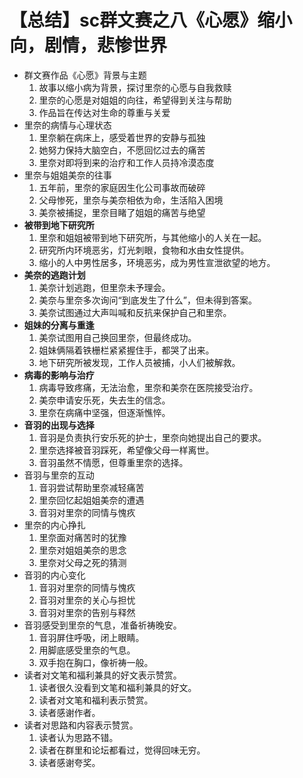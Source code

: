 # 【总结】sc群文赛之八《心愿》缩小向，剧情，悲惨世界

-   群文赛作品《心愿》背景与主题
    1.  故事以缩小病为背景，探讨里奈的心愿与自我救赎
    2.  里奈的心愿是对姐姐的向往，希望得到关注与帮助
    3.  作品旨在传达对生命的尊重与关爱
-   里奈的病情与心理状态
    1.  里奈躺在病床上，感受着世界的安静与孤独
    2.  她努力保持大脑空白，不愿回忆过去的痛苦
    3.  里奈对即将到来的治疗和工作人员持冷漠态度
-   里奈与姐姐美奈的往事
    1.  五年前，里奈的家庭因生化公司事故而破碎
    2.  父母惨死，里奈与美奈相依为命，生活陷入困境
    3.  美奈被捕捉，里奈目睹了姐姐的痛苦与绝望
-   **被带到地下研究所**
    1.  里奈和姐姐被带到地下研究所，与其他缩小的人关在一起。
    2.  研究所内环境恶劣，灯光刺眼，食物和水由女性提供。
    3.  缩小的人中男性居多，环境恶劣，成为男性宣泄欲望的地方。
-   **美奈的逃跑计划**
    1.  美奈计划逃跑，但里奈未予理会。
    2.  美奈与里奈多次询问“到底发生了什么”，但未得到答案。
    3.  美奈试图通过大声叫喊和反抗来保护自己和里奈。
-   **姐妹的分离与重逢**
    1.  美奈试图用自己换回里奈，但最终成功。
    2.  姐妹俩隔着铁栅栏紧紧握住手，都哭了出来。
    3.  地下研究所被发现，工作人员被捕，小人们被解救。
-   **病毒的影响与治疗**
    1.  病毒导致疼痛，无法治愈，里奈和美奈在医院接受治疗。
    2.  美奈申请安乐死，失去生的信念。
    3.  里奈在病痛中坚强，但逐渐憔悴。
-   **音羽的出现与选择**
    1.  音羽是负责执行安乐死的护士，里奈向她提出自己的要求。
    2.  里奈选择被音羽踩死，希望像父母一样离世。
    3.  音羽虽然不情愿，但尊重里奈的选择。
-   音羽与里奈的互动
    1.  音羽尝试帮助里奈减轻痛苦
    2.  里奈回忆起姐姐美奈的遭遇
    3.  音羽对里奈的同情与愧疚
-   里奈的内心挣扎
    1.  里奈面对痛苦时的犹豫
    2.  里奈对姐姐美奈的思念
    3.  里奈对父母之死的猜测
-   音羽的内心变化
    1.  音羽对里奈的同情与愧疚
    2.  音羽对里奈的关心与担忧
    3.  音羽对里奈的告别与释然
-   音羽感受到里奈的气息，准备祈祷晚安。
    1.  音羽屏住呼吸，闭上眼睛。
    2.  用脚底感受里奈的气息。
    3.  双手抱在胸口，像祈祷一般。
-   读者对文笔和福利兼具的好文表示赞赏。
    1.  读者很久没看到文笔和福利兼具的好文。
    2.  读者对文笔和福利表示赞赏。
    3.  读者感谢作者。
-   读者对思路和内容表示赞赏。
    1.  读者认为思路不错。
    2.  读者在群里和论坛都看过，觉得回味无穷。
    3.  读者感谢夸奖。